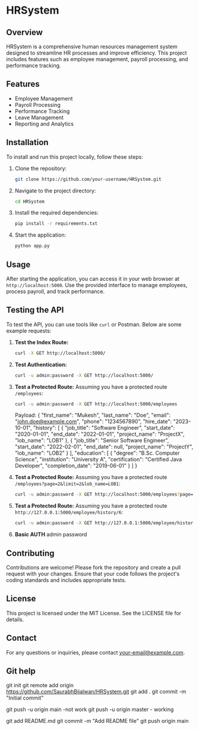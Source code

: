 # HRSystem

## Overview
HRSystem is a comprehensive human resources management system designed to streamline HR processes and improve efficiency. This project includes features such as employee management, payroll processing, and performance tracking.

## Features
- Employee Management
- Payroll Processing
- Performance Tracking
- Leave Management
- Reporting and Analytics

## Installation
To install and run this project locally, follow these steps:

1. Clone the repository:
    ```bash
    git clone https://github.com/your-username/HRSystem.git
    ```

2. Navigate to the project directory:
    ```bash
    cd HRSystem
    ```

3. Install the required dependencies:
    ```bash
    pip install -r requirements.txt
    ```

4. Start the application:
    ```bash
    python app.py
    ```

## Usage
After starting the application, you can access it in your web browser at `http://localhost:5000`. Use the provided interface to manage employees, process payroll, and track performance.

## Testing the API
To test the API, you can use tools like `curl` or Postman. Below are some example requests:

1. **Test the Index Route:**
    ```bash
    curl -X GET http://localhost:5000/
    ```

2. **Test Authentication:**
    ```bash
    curl -u admin:password -X GET http://localhost:5000/
    ```

3. **Test a Protected Route:**
    Assuming you have a protected route `/employees`:
    ```bash
    curl -u admin:password -X GET http://localhost:5000/employees
    ```
    Payload: {
    "first_name": "Mukesh",
    "last_name": "Doe",
    "email": "john.doe@example.com",
    "phone": "1234567890",
    "hire_date": "2023-10-01",
    "history": [
        {
            "job_title": "Software Engineer",
            "start_date": "2020-01-01",
            "end_date": "2022-01-01",
            "project_name": "ProjectX",
            "lob_name": "LOB1"
        },
        {
            "job_title": "Senior Software Engineer",
            "start_date": "2022-02-01",
            "end_date": null,
            "project_name": "ProjectY",
            "lob_name": "LOB2"
        }
    ],
    "education": [
        {
            "degree": "B.Sc. Computer Science",
            "institution": "University A",
            "certification": "Certified Java Developer",
            "completion_date": "2019-06-01"
        }
    ]
}

4. **Test a Protected Route:**
    Assuming you have a protected route `/employees?page=2&limit=2&lob_name=LOB1`:
    ```bash
    curl -u admin:password -X GET http://localhost:5000/employees?page=2&limit=2&lob_name=LOB1
    ```    

5. **Test a Protected Route:**
    Assuming you have a protected route `http://127.0.0.1:5000/employee/history/6`:
    ```bash
    curl -u admin:password -X GET http://127.0.0.1:5000/employee/history/6

6. **Basic AUTH**
admin
password


## Contributing
Contributions are welcome! Please fork the repository and create a pull request with your changes. Ensure that your code follows the project's coding standards and includes appropriate tests.

## License
This project is licensed under the MIT License. See the LICENSE file for details.

## Contact
For any questions or inquiries, please contact [your-email@example.com](mailto:your-email@example.com).

## Git help
git init
git remote add origin https://github.com/SaurabhBijalwan/HRSystem.git
git add .
git commit -m "Initial commit"

git push -u origin main -not work
git push -u origin master - working

git add README.md
git commit -m "Add README file"
git push origin main
